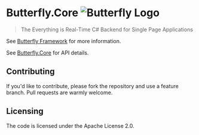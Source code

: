 # Butterfly.Core ![Butterfly Logo](https://raw.githubusercontent.com/firesharkstudios/Butterfly/master/img/logo-40x40.png) 

> The Everything is Real-Time C# Backend for Single Page Applications

See [Butterfly Framework](https://github.com/firesharkstudios/Butterfly) for more information.

See [Butterfly.Core](https://firesharkstudios.github.io/Butterfly/Butterfly.Core) for API details.

## Contributing

If you'd like to contribute, please fork the repository and use a feature
branch. Pull requests are warmly welcome.

## Licensing

The code is licensed under the Apache License 2.0.  


